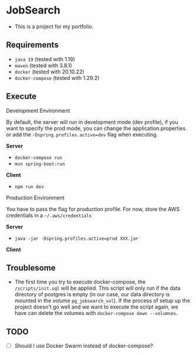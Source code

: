 # JobSearch

- This is a project for my portfolio.

## Requirements

- `java 19` (tested with 1.19)
- `maven` (tested with 3.8.1)
- `docker` (tested with 20.10.22)
- `docker-compose` (tested with 1.29.2)

## Execute

Development Environment

By default, the server will run in development mode (dev profile), if you want to specify the prod mode,
you can change the application.properties or add the `-Dspring.profiles.active=dev` flag when executing.

**Server**
- `docker-compose run`
- `mvn spring-boot:run`

**Client**
- `npm run dev`

Production Environment

You have to pass the flag for production profile.
For now, store the AWS credentials in a `~/.aws/credentials`

**Server**
- `java -jar -Dspring.profiles.active=prod XXX.jar`

**Client**

## Troublesome
- The first time you try to execute docker-compose, the `/scripts/init.sql` will be applied.
This script will only run if the data directory of postgres is empty (in our case, our data directory is mounted
in the volume `pg_jobsearch_vol`). If the process of setup up the project doesn't go well and we want
to execute the script again, we have can delete the volumes with `docker-compose down --volumnes`.


## TODO
- [ ] Should I use Docker Swarm instead of docker-compose?
